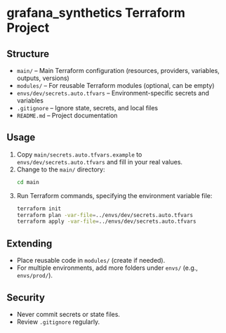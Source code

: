 # grafana_synthetics Terraform Project

## Structure

- `main/` – Main Terraform configuration (resources, providers, variables, outputs, versions)
- `modules/` – For reusable Terraform modules (optional, can be empty)
- `envs/dev/secrets.auto.tfvars` – Environment-specific secrets and variables
- `.gitignore` – Ignore state, secrets, and local files
- `README.md` – Project documentation

## Usage

1. Copy `main/secrets.auto.tfvars.example` to `envs/dev/secrets.auto.tfvars` and fill in your real values.
2. Change to the `main/` directory:
   ```sh
   cd main
   ```
3. Run Terraform commands, specifying the environment variable file:
   ```sh
   terraform init
   terraform plan -var-file=../envs/dev/secrets.auto.tfvars
   terraform apply -var-file=../envs/dev/secrets.auto.tfvars
   ```

## Extending
- Place reusable code in `modules/` (create if needed).
- For multiple environments, add more folders under `envs/` (e.g., `envs/prod/`).

## Security
- Never commit secrets or state files.
- Review `.gitignore` regularly.

